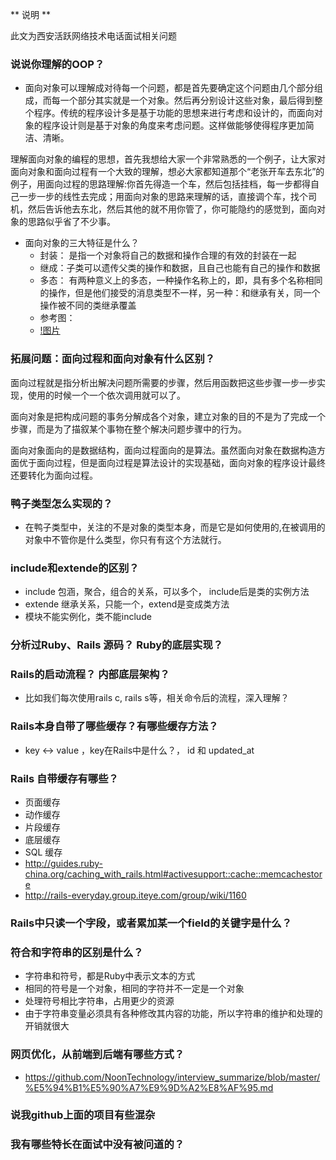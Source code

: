 ** 说明 **

此文为西安活跃网络技术电话面试相关问题

### 说说你理解的OOP？
* 面向对象可以理解成对待每一个问题，都是首先要确定这个问题由几个部分组成，而每一个部分其实就是一个对象。然后再分别设计这些对象，最后得到整个程序。传统的程序设计多是基于功能的思想来进行考虑和设计的，而面向对象的程序设计则是基于对象的角度来考虑问题。这样做能够使得程序更加简洁、清晰。

理解面向对象的编程的思想，首先我想给大家一个非常熟悉的一个例子，让大家对面向对象和面向过程有一个大致的理解，想必大家都知道那个“老张开车去东北”的例子，用面向过程的思路理解:你首先得造一个车，然后包括挂档，每一步都得自己一步一步的线性去完成；用面向对象的思路来理解的话，直接调个车，找个司机，然后告诉他去东北，然后其他的就不用你管了，你可能隐约的感觉到，面向对象的思路似乎省了不少事。  

* 面向对象的三大特征是什么？
  * 封装： 是指一个对象将自己的数据和操作合理的有效的封装在一起
  * 继成：子类可以遗传父类的操作和数据，且自己也能有自己的操作和数据
  * 多态： 有两种意义上的多态，一种操作名称上的，即，具有多个名称相同的操作，但是他们接受的消息类型不一样，另一种：和继承有关，同一个操作被不同的类继承覆盖
  * 参考图：
  * [!图片](http://images.51cto.com/files/uploadimg/20100331/114910755.jpg)
 
### 拓展问题：面向过程和面向对象有什么区别？

面向过程就是指分析出解决问题所需要的步骤，然后用函数把这些步骤一步一步实现，使用的时候一个一个依次调用就可以了。

面向对象是把构成问题的事务分解成各个对象，建立对象的目的不是为了完成一个步骤，而是为了描叙某个事物在整个解决问题步骤中的行为。

面向对象面向的是数据结构，面向过程面向的是算法。虽然面向对象在数据构造方面优于面向过程，但是面向过程是算法设计的实现基础，面向对象的程序设计最终还要转化为面向过程。
  
### 鸭子类型怎么实现的？
* 在鸭子类型中，关注的不是对象的类型本身，而是它是如何使用的,在被调用的对象中不管你是什么类型，你只有有这个方法就行。


### include和extende的区别？
 * include 包涵，聚合，组合的关系，可以多个， include后是类的实例方法
 * extende 继承关系，只能一个，extend是变成类方法
 * 模块不能实例化，类不能include

### 分析过Ruby、Rails 源码？ Ruby的底层实现？


### Rails的启动流程？ 内部底层架构？
 * 比如我们每次使用rails c, rails s等，相关命令后的流程，深入理解？
 
### Rails本身自带了哪些缓存？有哪些缓存方法？
 * key <-> value ，key在Rails中是什么？，  id 和 updated_at 
 
### Rails 自带缓存有哪些？
* 页面缓存
* 动作缓存
* 片段缓存
* 底层缓存
* SQL 缓存
* http://guides.ruby-china.org/caching_with_rails.html#activesupport::cache::memcachestore
* http://rails-everyday.group.iteye.com/group/wiki/1160




### Rails中只读一个字段，或者累加某一个field的关键字是什么？

### 符合和字符串的区别是什么？
* 字符串和符号，都是Ruby中表示文本的方式
* 相同的符号是一个对象，相同的字符并不一定是一个对象
* 处理符号相比字符串，占用更少的资源
* 由于字符串变量必须具有各种修改其内容的功能，所以字符串的维护和处理的开销就很大

### 网页优化，从前端到后端有哪些方式？
* https://github.com/NoonTechnology/interview_summarize/blob/master/%E5%94%B1%E5%90%A7%E9%9D%A2%E8%AF%95.md

### 说我github上面的项目有些混杂

### 我有哪些特长在面试中没有被问道的？
